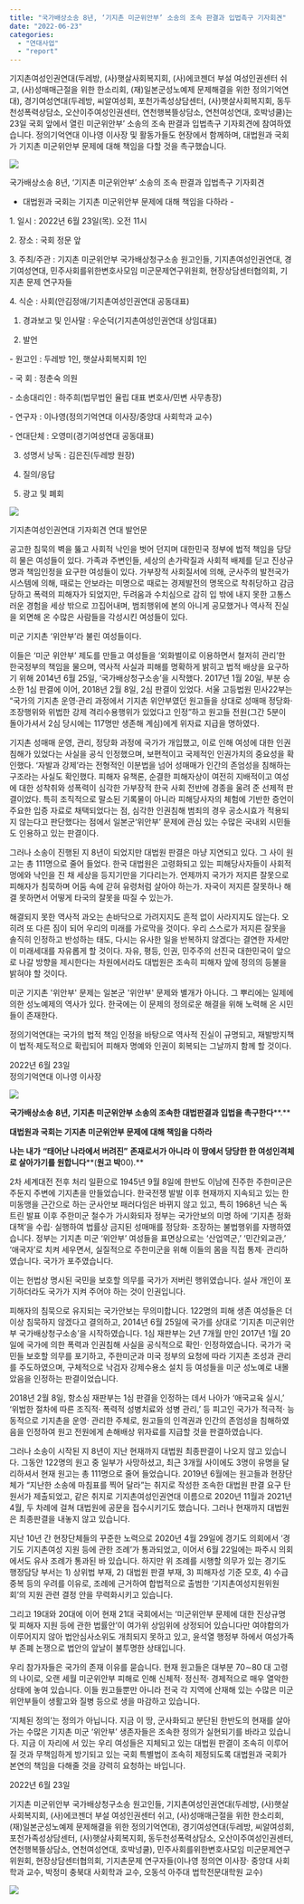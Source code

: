 ```yaml
---
title: "국가배상소송 8년, ‘기지촌 미군위안부’ 소송의 조속 판결과 입법촉구 기자회견"
date: "2022-06-23"
categories: 
  - "연대사업"
  - "report"
---
```


기지촌여성인권연대(두레방, (사)햇살사회복지회, (사)에코젠더 부설 여성인권센터 쉬고, (사)성매매근절을 위한 한소리회, (재)일본군성노예제 문제해결을 위한 정의기억연대), 경기여성연대(두레방, 씨알여성회, 포천가족성상담센터, (사)햇살사회복지회, 동두천성폭력상담소, 오산이주여성인권센터, 연천행복뜰상담소, 연천여성연대, 호박넝쿨)는 23일 국회 앞에서 열린 미군위안부’ 소송의 조속 판결과 입법촉구 기자회견에 참여하였습니다. 정의기억연대 이나영 이사장 및 활동가들도 현장에서 함께하며, 대법원과 국회가 기지촌 미군위안부 문제에 대해 책임을 다할 것을 촉구했습니다.

![](https://womenandwar.net/kr/wp-content/uploads/2022/06/IMG_9891-1024x683.jpg)

국가배상소송 8년, ‘기지촌 미군위안부’ 소송의 조속 판결과 입법촉구 기자회견

- 대법원과 국회는 기지촌 미군위안부 문제에 대해 책임을 다하라 -

1\. 일시 : 2022년 6월 23일(목). 오전 11시

2\. 장소 : 국회 정문 앞

3\. 주최/주관 : 기지촌 미군위안부 국가배상청구소송 원고인들, 기지촌여성인권연대, 경기여성연대, 민주사회를위한변호사모임 미군문제연구위원회, 현장상담센터협의회, 기지촌 문제 연구자들

4\. 식순 : 사회(안김정애/기지촌여성인권연대 공동대표)

1) 경과보고 및 인사말 : 우순덕(기지촌여성인권연대 상임대표)

2) 발언

\- 원고인 : 두레방 1인, 햇살사회복지회 1인

\- 국 회 : 정춘숙 의원

\- 소송대리인 : 하주희(법무법인 율립 대표 변호사/민변 사무총장)

\- 연구자 : 이나영(정의기억연대 이사장/중앙대 사회학과 교수)

\- 연대단체 : 오영미(경기여성연대 공동대표)

3) 성명서 낭독 : 김은진(두레방 원장)

4) 질의/응답

5) 광고 및 폐회

![](https://womenandwar.net/kr/wp-content/uploads/2022/06/IMG_9876-1024x683.jpg)

기지촌여성인권연대 기자회견 연대 발언문

공고한 침묵의 벽을 뚫고 사회적 낙인을 벗어 던지며 대한민국 정부에 법적 책임을 당당히 물은 여성들이 있다. 가족과 주변인들, 세상의 손가락질과 사회적 배제를 딛고 진상규명과 책임인정을 요구한 여성들이 있다. 가부장적 사회질서에 의해, 군사주의 발전국가 시스템에 의해, 때로는 안보라는 미명으로 때로는 경제발전의 명목으로 착취당하고 감금당하고 폭력의 피해자가 되었지만, 두려움과 수치심으로 감히 입 밖에 내지 못한 고통스러운 경험을 세상 밖으로 끄집어내며, 범죄행위에 본의 아니게 공모했거나 역사적 진실을 외면해 온 수많은 사람들을 각성시킨 여성들이 있다.

미군 기지촌 ‘위안부’라 불린 여성들이다.

이들은 ‘미군 위안부’ 제도를 만들고 여성들을 ‘외화벌이로 이용하면서 철저히 관리’한 한국정부의 책임을 물으며, 역사적 사실과 피해를 명확하게 밝히고 법적 배상을 요구하기 위해 2014년 6월 25일, ‘국가배상청구소송’을 시작했다. 2017년 1월 20일, 부분 승소한 1심 판결에 이어, 2018년 2월 8일, 2심 판결이 있었다. 서울 고등법원 민사22부는 “국가의 기지촌 운영·관리 과정에서 기지촌 위안부였던 원고들을 상대로 성매매 정당화·조장행위와 위법한 강제 격리수용행위가 있었다고 인정”하고 원고들 전원(그간 5분이 돌아가셔서 2심 당시에는 117명만 생존해 계심)에게 위자료 지급을 명하였다.

기지촌 성매매 운영, 관리, 정당화 과정에 국가가 개입했고, 이로 인해 여성에 대한 인권침해가 있었다는 사실을 공식 인정했으며, 보편적이고 국제적인 인권가치의 중요성을 확인했다. ‘자발과 강제’라는 전형적인 이분법을 넘어 성매매가 인간의 존엄성을 침해하는 구조라는 사실도 확인했다. 피해자 유책론, 순결한 피해자상이 여전히 지배적이고 여성에 대한 성착취와 성폭력이 심각한 가부장적 한국 사회 전반에 경종을 울려 준 선제적 판결이었다. 특히 조직적으로 말소된 기록물이 아니라 피해당사자의 체험에 기반한 증언이 주요한 입증 자료로 채택되었다는 점, 심각한 인권침해 범죄의 경우 공소시효가 적용되지 않는다고 판단했다는 점에서 일본군‘위안부’ 문제에 관심 있는 수많은 국내외 시민들도 인용하고 있는 판결이다.

그러나 소송이 진행된 지 8년이 되었지만 대법원 판결은 마냥 지연되고 있다. 그 사이 원고는 총 111명으로 줄어 들었다. 한국 대법원은 고령화되고 있는 피해당사자들이 사회적 멍에와 낙인을 진 채 세상을 등지기만을 기다리는가. 언제까지 국가가 저지른 잘못으로 피해자가 침묵하며 어둠 속에 갇혀 유령처럼 살아야 하는가. 자국이 저지른 잘못하나 해결 못하면서 어떻게 타국의 잘못을 따질 수 있는가.

해결되지 못한 역사적 과오는 손바닥으로 가려지지도 흔적 없이 사라지지도 않는다. 오히려 또 다른 짐이 되어 우리의 미래를 가로막을 것이다. 우리 스스로가 저지른 잘못을 솔직히 인정하고 반성하는 태도, 다시는 유사한 일을 반복하지 않겠다는 결연한 자세만이 미래세대를 자유롭게 할 것이다. 자유, 평등, 인권, 민주주의 선진국 대한민국이 앞으로 나갈 방향을 제시한다는 차원에서라도 대법원은 조속히 피해자 앞에 정의의 등불을 밝혀야 할 것이다.

미군 기지촌 '위안부' 문제는 일본군 '위안부' 문제와 별개가 아니다. 그 뿌리에는 일제에 의한 성노예제의 역사가 있다. 한국에는 이 문제의 정의로운 해결을 위해 노력해 온 시민들이 존재한다.

정의기억연대는 국가의 법적 책임 인정을 바탕으로 역사적 진실이 규명되고, 재발방지책이 법적·제도적으로 확립되어 피해자 명예와 인권이 회복되는 그날까지 함께 할 것이다.

2022년 6월 23일  
정의기억연대 이나영 이사장

![](https://womenandwar.net/kr/wp-content/uploads/2022/06/IMG_9889-1024x683.jpg)

**국가배상소송** **8****년****,** **기지촌 미군위안부 소송의 조속한 대법판결과 입법을 촉구한다****.**

**대법원과 국회는 기지촌 미군위안부 문제에 대해 책임을 다하라**

**나는 내가** **“****태어난 나라에서 버려진****”** **존재로서가 아니라 이 땅에서 당당한 한 여성인격체로 살아가기를 원합니다****(****원고 박****00).**

2차 세계대전 전후 처리 일환으로 1945년 9월 8일에 한반도 이남에 진주한 주한미군은 주둔지 주변에 기지촌을 만들었습니다. 한국전쟁 발발 이후 현재까지 지속되고 있는 한미동맹을 근간으로 하는 군사안보 패러다임은 바뀌지 않고 있고, 특히 1968년 닉슨 독트린 발표 이후 주한미군 철수가 가시화되자 정부는 국가안보의 미명 하에 ‘기지촌 정화대책’을 수립· 실행하여 법률상 금지된 성매매를 정당화· 조장하는 불법행위를 자행하였습니다. 정부는 기지촌 미군 ‘위안부’ 여성들을 표면상으로는 ‘산업역군,’ ‘민간외교관,’ ‘애국자’로 치켜 세우면서, 실질적으로 주한미군을 위해 이들의 몸을 직접 통제· 관리하였습니다. 국가가 포주였습니다.

이는 헌법상 명시된 국민을 보호할 의무를 국가가 저버린 행위였습니다. 설사 개인이 포기하더라도 국가가 지켜 주어야 하는 것이 인권입니다.

피해자의 침묵으로 유지되는 국가안보는 무의미합니다. 122명의 피해 생존 여성들은 더 이상 침묵하지 않겠다고 결의하고, 2014년 6월 25일에 국가를 상대로 ‘기지촌 미군위안부 국가배상청구소송’을 시작하였습니다. 1심 재판부는 2년 7개월 만인 2017년 1월 20일에 국가에 의한 폭력과 인권침해 사실을 공식적으로 확인· 인정하였습니다. 국가가 국민들 보호할 의무를 포기하고, 주한미군과 미국 정부의 요청에 따라 기지촌 조성과 관리를 주도하였으며, 구체적으로 낙검자 강제수용소 설치 등 여성들을 미군 성노예로 내몰았음을 인정하는 판결이었습니다.

2018년 2월 8일, 항소심 재판부는 1심 판결을 인정하는 데서 나아가 ‘애국교육 실시,’ ‘위법한 절차에 따른 조직적· 폭력적 성병치료와 성병 관리,’ 등 피고인 국가가 적극적· 능동적으로 기지촌을 운영· 관리한 주체로, 원고들의 인격권과 인간의 존엄성을 침해하였음을 인정하여 원고 전원에게 손해배상 위자료를 지급할 것을 판결하였습니다.

그러나 소송이 시작된 지 8년이 지난 현재까지 대법원 최종판결이 나오지 않고 있습니다. 그동안 122명의 원고 중 일부가 사망하셨고, 최근 3개월 사이에도 3명이 유명을 달리하셔서 현재 원고는 총 111명으로 줄어 들었습니다. 2019년 6월에는 원고들과 현장단체가 “지난한 소송에 마침표를 찍어 달라”는 취지로 작성한 조속한 대법원 판결 요구 탄원서가 제출되었고, 같은 취지로 기지촌여성인권연대 이름으로 2020년 11월과 2021년 4월, 두 차례에 걸쳐 대법원에 공문을 접수시키기도 했습니다. 그러나 현재까지 대법원은 최종판결을 내놓지 않고 있습니다.

지난 10년 간 현장단체들의 꾸준한 노력으로 2020년 4월 29일에 경기도 의회에서 ‘경기도 기지촌여성 지원 등에 관한 조례’가 통과되었고, 이어서 6월 22일에는 파주시 의회에서도 유사 조례가 통과된 바 있습니다. 하지만 위 조례를 시행할 의무가 있는 경기도 행정담당 부서는 1) 상위법 부재, 2) 대법원 판결 부재, 3) 피해자성 기준 모호, 4) 수급중복 등의 우려를 이유로, 조례에 근거하여 합법적으로 출범한 ‘기지촌여성지원위원회’의 지원 관련 결정 안을 무력화시키고 있습니다.

그리고 19대와 20대에 이어 현재 21대 국회에서는 ‘미군위안부 문제에 대한 진상규명 및 피해자 지원 등에 관한 법률안’이 여가위 상임위에 상정되어 있습니다만 여야합의가 이루어지지 않아 법안심사소위도 개최되지 못하고 있고, 윤석열 행정부 하에서 여성가족부 존폐 논쟁으로 법안의 앞날이 불투명한 상태입니다.

우리 참가자들은 국가의 존재 이유를 묻습니다. 현재 원고들은 대부분 70∼80 대 고령의 나이로, 오랜 세월 미군위안부 피해로 인해 신체적· 정신적· 경제적으로 매우 열악한 상태에 놓여 있습니다. 이들 원고들뿐만 아니라 전국 각 지역에 산재해 있는 수많은 미군위안부들이 생활고와 질병 등으로 생을 마감하고 있습니다.

‘지체된 정의’는 정의가 아닙니다. 지금 이 땅, 군사화되고 분단된 한반도의 현재를 살아가는 수많은 기지촌 미군 ‘위안부’ 생존자들은 조속한 정의가 실현되기를 바라고 있습니다. 지금 이 자리에 서 있는 우리 여성들은 지체되고 있는 대법원 판결이 조속히 이루어질 것과 무책임하게 방기되고 있는 국회 특별법이 조속히 제정되도록 대법원과 국회가 본연의 책임을 다해줄 것을 강력히 요청하는 바입니다.

2022년 6월 23일

기지촌 미군위안부 국가배상청구소송 원고인들, 기지촌여성인권연대(두레방, (사)햇살사회복지회, (사)에코젠더 부설 여성인권센터 쉬고, (사)성매매근절을 위한 한소리회, (재)일본군성노예제 문제해결을 위한 정의기억연대), 경기여성연대(두레방, 씨알여성회, 포천가족성상담센터, (사)햇살사회복지회, 동두천성폭력상담소, 오산이주여성인권센터, 연천행복뜰상담소, 연천여성연대, 호박넝쿨), 민주사회를위한변호사모임 미군문제연구위원회, 현장상담센터협의회, 기지촌문제 연구자들(이나영 정의연 이사장· 중앙대 사회학과 교수, 박정미 충북대 사회학과 교수, 오동석 아주대 법학전문대학원 교수)

![](https://womenandwar.net/kr/wp-content/uploads/2022/06/IMG_9895-1024x683.jpg)
